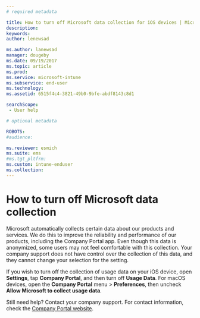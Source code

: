 ```yaml
---
# required metadata

title: How to turn off Microsoft data collection for iOS devices | Microsoft Docs
description:
keywords:
author: lenewsad

ms.author: lanewsad
manager: dougeby
ms.date: 09/19/2017
ms.topic: article
ms.prod:
ms.service: microsoft-intune
ms.subservice: end-user
ms.technology:
ms.assetid: 6515f4c4-3821-49b0-9bfe-abdf8143c8d1

searchScope:
 - User help

# optional metadata

ROBOTS:  
#audience:

ms.reviewer: esmich
ms.suite: ems
#ms.tgt_pltfrm:
ms.custom: intune-enduser
ms.collection: 
---
```


# How to turn off Microsoft data collection

Microsoft automatically collects certain data about our products and services. We do this to improve the reliability and performance of our products, including the Company Portal app. Even though this data is anonymized, some users may not feel comfortable with this collection. Your company support does not have control over the collection of this data, and they cannot change your selection for the setting.

If you wish to turn off the collection of usage data on your iOS device, open **Settings**, tap **Company Portal**, and then turn off **Usage Data**. For macOS devices, open the **Company Portal** menu > **Preferences**, then uncheck **Allow Microsoft to collect usage data**.

Still need help? Contact your company support. For contact information, check the [Company Portal website](https://go.microsoft.com/fwlink/?linkid=2010980).
